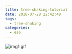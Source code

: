 ```yaml
---
title: tree-shaking-tutorial
date: 2018-07-28 22:42:48
tags:
  - tree-shaking
categories:
  - es6
---
```


![img1.gif](/images/tree-shaking-tutorial/img1.gif)
